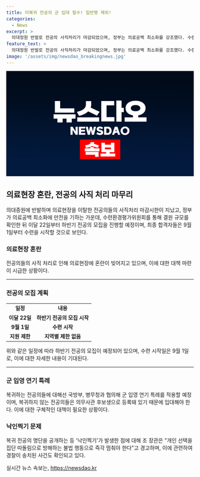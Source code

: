 ```yaml
---
title: 미복귀 전공의 군 입대 필수! 일반병 제외!
categories:
  - News
excerpt: >
  의대정원 반발로 전공의 사직처리가 마감되었으며, 정부는 의료공백 최소화를 강조했다. 수련병원별 전공의 결원 규모가 파악 중이며, 결원 확인 후 하반기 전공의 모집을 진행할 예정이다. 지방 전공의들은 서울 대형병원으로 복귀 가능하며, 군 입영 연기 특례가 적용될 수 있지만, 불이익도 예상된다. 또한, 온라인에서 복귀 전공의 명단이 공개되어 낙인찍기 논란이 일고, 경찰이 이에 가담한 의료인 18명을 검찰에 송치했다.
feature_text: >
  의대정원 반발로 전공의 사직처리가 마감되었으며, 정부는 의료공백 최소화를 강조했다. 수련병원별 전공의 결원 규모가 파악 중이며, 결원 확인 후 하반기 전공의 모집을 진행할 예정이다. 지방 전공의들은 서울 대형병원으로 복귀 가능하며, 군 입영 연기 특례가 적용될 수 있지만, 불이익도 예상된다. 또한, 온라인에서 복귀 전공의 명단이 공개되어 낙인찍기 논란이 일고, 경찰이 이에 가담한 의료인 18명을 검찰에 송치했다.
image: '/assets/img/newsdao_breakingnews.jpg'
---
```


<p><img src="/assets/img/newsdao_breakingnews.jpg" alt="koreaapp 속보" /></p>

<h2 data-ke-size="size26">의료현장 혼란, 전공의 사직 처리 마무리</h2>

<p data-ke-size="size16">의대증원에 반발하며 의료현장을 이탈한 전공의들의 사직처리 마감시한이 지났고, 정부가 의료공백 최소화에 만전을 기하는 가운데, 수련환경평가위원회를 통해 결원 규모를 확인한 뒤 이달 22일부터 하반기 전공의 모집을 진행할 예정이며, 최종 합격자들은 9월 1일부터 수련을 시작할 것으로 보인다.</p>

<h3 data-ke-size="size24"><b>의료현장 혼란</b></h3>

<p data-ke-size="size16">전공의들의 사직 처리로 인해 의료현장에 혼란이 빚어지고 있으며, 이에 대한 대책 마련이 시급한 상황이다. </p>

<hr>

<h3 data-ke-size="size24"><b>전공의 모집 계획</b></h3>

<table>
    <tr>
        <td style="text-align: center; height: 17px;"><b>일정</b></td>
        <td style="text-align: center; height: 17px;"><b>내용</b></td>
    </tr>
    <tr>
        <td style="text-align: center; height: 17px;"><b>이달 22일</b></td>
        <td style="text-align: center; height: 17px;"><b>하반기 전공의 모집 시작</b></td>
    </tr>
    <tr>
        <td style="text-align: center; height: 17px;"><b>9월 1일</b></td>
        <td style="text-align: center; height: 17px;"><b>수련 시작</b></td>
    </tr>
    <tr>
        <td style="text-align: center; height: 17px;"><b>지원 제한</b></td>
        <td style="text-align: center; height: 17px;"><b>지역별 제한 없음</b></td>
    </tr>
</table>

<p data-ke-size="size16">위와 같은 일정에 따라 하반기 전공의 모집이 예정되어 있으며, 수련 시작일은 9월 1일로, 이에 대한 자세한 내용이 기대된다.</p>

<hr>

<h3 data-ke-size="size24"><b>군 입영 연기 특례</b></h3>

<p data-ke-size="size16">복귀하는 전공의들에 대해선 국방부, 병무청과 협의해 군 입영 연기 특례를 적용할 예정이며, 복귀하지 않는 전공의들은 의무사관 후보생으로 등록돼 있기 때문에 입대해야 한다. 이에 대한 구체적인 대책이 필요한 상황이다.</p>

<h3 data-ke-size="size24">낙인찍기 문제</h3>

<p data-ke-size="size16">복귀 전공의 명단을 공개하는 등 '낙인찍기'가 발생한 점에 대해 조 장관은 "개인 선택을 집단 따돌림으로 방해하는 불법 행동으로 즉각 멈춰야 한다"고 경고하며, 이에 관련하여 경찰이 송치된 사건도 확인되고 있다.</p>
실시간 뉴스 속보는, <a href="https://newsdao.kr" rel="dofollow">https://newsdao.kr</a>


